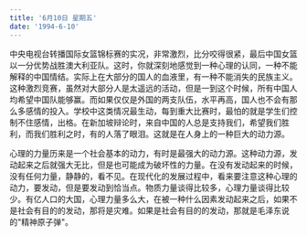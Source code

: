 ```yaml
---
title: '6月10日 星期五'
date: '1994-6-10'
---
```


中央电视台转播国际女篮锦标赛的实况，非常激烈，比分咬得很紧，最后中国女篮以一分优势战胜澳大利亚队。这时，你就深刻地感觉到一种心理的认同，一种不能解释的中国情结。实际上在大部分的国人的血液里，有一种不能消失的民族主义。这种激烈竞赛，虽然对大部分人是太遥远的活动，但是一到这个时候，所有中国人均希望中国队能够赢。而如果仅仅是外国的两支队伍，水平再高，国人也不会有那么多感情的投入。学校中这类情况最生动，每到重大比赛时，最怕的就是学生们控制不住感情，出格。在新加坡辩论时，来自中国的人总是支持我们，希望我们胜利，而我们胜利之时，有的人落了眼泪。这就是在人身上的一种巨大的动力源。

心理的力量历来是一个社会基本的动力，有时是最强大的动力源。这种动力源，发动起来之后就强大无比，但是也可能成为破坏性的力量。在没有发动起来的时候，没有任何力量，静静的，看不见。在现代化的发展过程中，看来要注意这种心理的动力，要发动，但是要发动到恰当点。物质力量谈得比较多，心理力量谈得比较少。有亿人口的大国，心理力量多么大，在被一种什么因素发动起来之后，如果不是社会有目的的发动，那将是灾难。如果是社会有目的的发动，那就是毛泽东说的"精神原子弹"。

